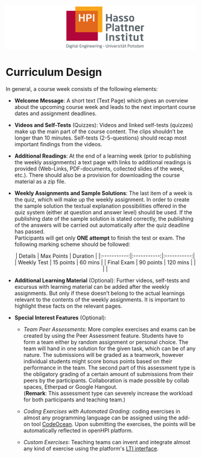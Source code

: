 ![HPI Logo](img/HPI_Logo.png)

# Curriculum Design

In general, a course week consists of the following elements:

 - **Welcome Message**: A short text (Text Page) which gives an overview about the upcoming course week and leads to the next important course dates and assignment deadlines. 

 - **Videos and Self-Tests** (Quizzes): Videos and linked self-tests (quizzes) make up the main part of the course content. The clips shouldn’t be longer than 10 minutes. Self-tests (2-5-questions) should recap most important findings from the videos. 

 - **Additional Readings**: At the end of a learning week (prior to publishing the weekly assignments) a text page with links to additional readings is provided (Web-Links, PDF-documents, collected slides of the week, etc.). There should also be a provision for downloading the course material as a zip file.

 - **Weekly Assignments and Sample Solutions**: The last item of a week is the quiz, which will make up the weekly assignment. In order to create the sample solution the textual explanation possibilities offered in the quiz system (either at question and answer level) should be used. If the publishing date of the sample solution is stated correctly, the publishing of the answers will be carried out automatically after the quiz deadline has passed.  
 Participants will get only **ONE attempt** to finish the test or exam. The following marking scheme should be followed:  <center>
   | Details   | Max Points  | Duration |
   |:-----------:|:-----------:|:-----------:|
   | Weekly Test | 15 points | 60 mins |
   | Final Exam  | 90 points | 120 mins |
   |             |           |
   

   </center>

 - **Additional Learning Material** (Optional): Further videos, self-tests and excursus with learning material can be added after the weekly assignments. But only if these doesn’t belong to the actual learnings relevant to the contents of the weekly assignments. It is important to highlight these facts on the relevant pages.

 - **Special Interest Features** (Optional):  

   - *Team Peer Assessments*: More complex exercises and exams can be created by using the Peer Assessment feature. Students have to form a team either by random assignment or personal choice. The team will hand in one solution for the given task, which can be of any nature. The submissions will be graded as a teamwork, however individual students might score bonus points based on their performance in the team. The second part of this assessment type is the obligatory grading of a certain amount of submissions from their peers by the participants. Collaboration is made possible by collab spaces, Etherpad or Google Hangout.   
   (**Remark**: This assessment type can severely increase the workload for both participants and teaching team.)

   - *Coding Exercises with Automated Grading*: coding exercises in almost any programming language can be assigned using the add-on tool [CodeOcean](https://codeocean.com/). Upon submitting the exercises, the points will be automatically reflected in openHPI platform.

   - *Custom Exercises*: Teaching teams can invent and integrate almost any kind of exercise using the platform's [LTI interface](http://www.imsglobal.org/lti/). 